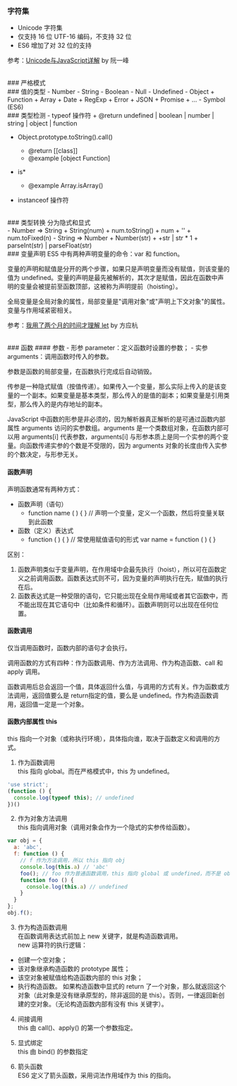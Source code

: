 ### 字符集
- Unicode 字符集
- 仅支持 16 位 UTF-16 编码，不支持 32 位
- ES6 增加了对 32 位的支持

参考：[Unicode与JavaScript详解](http://www.ruanyifeng.com/blog/2014/12/unicode.html) by 阮一峰

<br>
### 严格模式

<br>
### 值的类型
- Number
- String
- Boolean
- Null
- Undefined
- Object
  + Function
  + Array
  + Date
  + RegExp
  + Error
  + JSON
  + Promise
  + ...
- Symbol (ES6)

<br>
### 类型检测
- typeof 操作符
  + @return undefined | boolean | number | string | object | function

- Object.prototype.toString().call()
  + @return [[class]]
  + @example [object Function]

- is*
  + @example Array.isArray()

- instanceof 操作符

<br>
### 类型转换
分为隐式和显式<br>
- Number => String
  + String(num)
  + num.toString()
  + num + ''
  + num.toFixed(n)
- String => Number
  + Number(str)
  + +str | str * 1
  + parseInt(str) | parseFloat(str)

<br>
### 变量声明
ES5 中有两种声明变量的命令：var 和 function。<br>

变量的声明和赋值是分开的两个步骤，如果只是声明变量而没有赋值，则该变量的值为 undefined。变量的声明是最先被解析的，其次才是赋值，因此在函数中声明的变量会被提前至函数顶部，这被称为声明提前（hoisting）。<br>

全局变量是全局对象的属性，局部变量是"调用对象"或"声明上下文对象"的属性。变量与作用域紧密相关。<br>

参考：[我用了两个月的时间才理解 let](https://zhuanlan.zhihu.com/p/28140450) by 方应杭

<br>
### 函数
#### 参数
- 形参 parameter：定义函数时设置的参数；
- 实参 arguments：调用函数时传入的参数。

参数是函数的局部变量，在函数执行完成后自动销毁。<br>

传参是一种隐式赋值（按值传递）。如果传入一个变量，那么实际上传入的是该变量的一个副本。如果变量是基本类型，那么传入的是值的副本；如果变量是引用类型，那么传入的是内存地址的副本。<br>

JavaScript 中函数的形参是非必须的，因为解析器真正解析的是可通过函数内部属性 arguments 访问的实参数组。arguments 是一个类数组对象，在函数内部可以用 arguments[i] 代表参数，arguments[i] 与形参本质上是同一个实参的两个变量。向函数传递实参的个数是不受限的，因为 arguments 对象的长度由传入实参的个数决定，与形参无关。

#### 函数声明
声明函数通常有两种方式：
- 函数声明（语句）
  + function name ( ) { } // 声明一个变量，定义一个函数，然后将变量关联到此函数
- 函数（定义）表达式
  + function ( ) { } // 常使用赋值语句的形式 var name = function ( ) { }

区别：
1. 函数声明类似于变量声明，在作用域中会最先执行（hoist），所以可在函数定义之前调用函数。函数表达式则不可，因为变量的声明执行在先，赋值的执行在后。
2. 函数表达式是一种受限的语句，它只能出现在全局作用域或者其它函数中，而不能出现在其它语句中（比如条件和循环）。函数声明则可以出现在任何位置。

#### 函数调用
仅当调用函数时，函数内部的语句才会执行。<br>

调用函数的方式有四种：作为函数调用、作为方法调用、作为构造函数、call 和 apply 调用。<br>

函数调用后总会返回一个值，具体返回什么值，与调用的方式有关。作为函数或方法调用，返回值要么是 return指定的值，要么是 undefined。作为构造函数调用，返回值一定是一个对象。

#### 函数内部属性 this
this 指向一个对象（或称执行环境），具体指向谁，取决于函数定义和调用的方式。
1. 作为函数调用<br>
this 指向 global。而在严格模式中，this 为 undefined。
```js
'use strict';
(function () {
  console.log(typeof this); // undefined
})()
```

2. 作为对象方法调用<br>
  this 指向调用对象（调用对象会作为一个隐式的实参传给函数）。
```js
var obj = {
  a: 'abc',
  f: function () {
    // f 作为方法调用，所以 this 指向 obj
    console.log(this.a) // 'abc'
    foo(); // foo 作为普通函数调用，this 指向 global 或 undefined，而不是 obj
    function foo () {
      console.log(this.a) // undefined
    }
  }
};
obj.f();
```

3. 作为构造函数调用<br>
在函数调用表达式前加上 new 关键字，就是构造函数调用。<br>
new 运算符的执行逻辑：
  - 创建一个空对象；
  - 该对象继承构造函数的 prototype 属性；
  - 该空对象被赋值给构造函数内部的 this 对象；
  - 执行构造函数。
如果构造函数中显式的 return 了一个对象，那么就返回这个对象（此对象是没有继承原型的，除非返回的是 this）。否则，一律返回新创建的空对象。（无论构造函数内部有没有 this 关键字）。

4. 间接调用<br>
this 由 call()、apply() 的第一个参数指定。

5. 显式绑定<br>
this 由 bind() 的参数指定

6. 箭头函数<br>
ES6 定义了箭头函数，采用词法作用域作为 this 的指向。